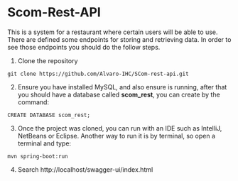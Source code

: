 # Scom-Rest-API

This is a system for a restaurant where certain users will be able to use.
There are defined some endpoints for storing and retrieving data. In order to see those endpoints you should do the follow steps.

1. Clone the repository
```
git clone https://github.com/Alvaro-IHC/SCom-rest-api.git
```
2. Ensure you have installed MySQL, and also ensure is running, after that you should have a database called **scom_rest**, you can create by the command:
```
CREATE DATABASE scom_rest;
```
3. Once the project was cloned, you can run with an IDE such as IntelliJ, NetBeans or Eclipse. Another way to run it is by terminal, so open a terminal and type:
```
mvn spring-boot:run
```
4. Search http://localhost/swagger-ui/index.html
